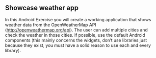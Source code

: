 ## Showcase weather app

In this Android Exercise you will create a working application that shows weather data from the OpenWeatherMap API (http://openweathermap.org/api). The user can add multiple cities and check the weather in those cities. If possible, use the default Android components (this mainly concerns the widgets, don’t use libraries just because they exist, you must have a solid reason to use each and every library).